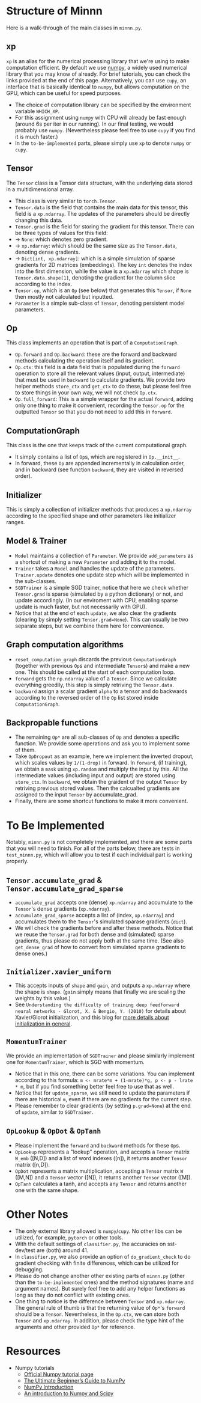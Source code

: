 # Structure of Minnn

Here is a walk-through of the main classes in `minnn.py`.

## xp

`xp` is an alias for the numerical processing library that we're using to make computation efficient. By default we use [numpy](https://numpy.org/), a widely used numerical library that you may know of already. For brief tutorials, you can check the links provided at the end of this page. Alternatively, you can use `cupy`, an interface that is basically identical to `numpy`, but allows computation on the GPU, which can be useful for speed purposes.

- The choice of computation library can be specified by the environment variable `WHICH_XP`.
- For this assignment using `numpy` with CPU will already be fast enough (around 6s per iter in our running). In our final testing, we would probably use `numpy`. (Nevertheless please feel free to use `cupy` if you find it is much faster.)
- In the `to-be-implemented` parts, please simply use `xp` to denote `numpy` or `cupy`.

## Tensor

The `Tensor` class is a Tensor data structure, with the underlying data stored in a multidimensional array.

- This class is very similar to `torch.Tensor`.
- `Tensor.data` is the field that contains the main data for this tensor, this field is a `xp.ndarray`. The updates of the parameters should be directly changing this data.
- `Tensor.grad` is the field for storing the gradient for this tensor. There can be three types of values for this field:
- -> `None`: which denotes zero gradient.
- -> `xp.ndarray`: which should be the same size as the `Tensor.data`, denoting dense gradients.
- -> `Dict[int, xp.ndarray]`: which is a simple simulation of sparse gradients for 2D matrices (embeddings). The key `int` denotes the index into the first dimension, while the value is a `xp.ndarray` which shape is `Tensor.data.shape[1]`, denoting the gradient for the column slice according to the index.
- `Tensor.op`, which is an `Op` (see below) that generates this `Tensor`, if `None` then mostly not calculated but inputted.
- `Parameter` is a simple sub-class of `Tensor`, denoting persistent model parameters.

## Op

This class implements an operation that is part of a `ComputationGraph`.

- `Op.forward` and `Op.backward`: these are the forward and backward methods calculating the operation itself and its gradient.
- `Op.ctx`: this field is a data field that is populated during the `forward` operation to store all the relevant values (input, output, intermediate) that must be used in `backward` to calculate gradients. We provide two helper methods `store_ctx` and `get_ctx` to do these, but please feel free to store things in your own way, we will not check `Op.ctx`.
- `Op.full_forward`: This is a simple wrapper for the actual `forward`, adding only one thing to make it convenient, recording the `Tensor.op` for the outputted `Tensor` so that you do not need to add this in `forward`.

## ComputationGraph

This class is the one that keeps track of the current computational graph.

- It simply contains a list of `Op`s, which are registered in `Op.__init__`.
- In forward, these `Op` are appended incrementally in calculation order, and in backward (see function `backward`, they are visited in reversed order).

## Initializer

This is simply a collection of initializer methods that produces a `xp.ndarray` according to the specified shape and other parameters like initializer ranges.

## Model & Trainer

- `Model` maintains a collection of `Parameter`. We provide `add_parameters` as a shortcut of making a new `Parameter` and adding it to the model.
- `Trainer` takes a `Model` and handles the update of the parameters. `Trainer.update` denotes one update step which will be implemented in the sub-classes.
- `SGDTrainer` is a simple SGD trainer, notice that here we check whether `Tensor.grad` is sparse (simulated by a python dictionary) or not, and update accordingly. (In our enviroment with CPU, enabling sparse update is much faster, but not necessarily with GPU).
- Notice that at the end of each `update`, we also clear the gradients (clearing by simply setting `Tensor.grad=None`). This can usually be two separate steps, but we combine them here for convenience.

## Graph computation algorithms

- `reset_computation_graph` discards the previous `ComputationGraph` (together with previous `Op`s and intermediate `Tensor`s) and make a new one. This should be called at the start of each computation loop.
- `forward` gets the `np.ndarray` value of a `Tensor`. Since we calculate everything greedily, this step is simply retriving the `Tensor.data`.
- `backward` assign a scalar gradient `alpha` to a tensor and do backwards according to the reversed order of the `Op` list stored inside `ComputationGraph`.


## Backpropable functions

- The remaining `Op*` are all sub-classes of `Op` and denotes a specific function. We provide some operations and ask you to implement some of them.
- Take `OpDropout` as an example, here we implement the inverted dropout, which scales values by `1/(1-drop)` in forward. In `forward`, (if training), we obtain a `mask` using `xp.random` and multiply the input by this. All the intermediate values (including input and output) are stored using `store_ctx`. In `backward`, we obtain the graident of the output `Tensor` by retriving previous stored values. Then the calcualted gradients are assigned to the input `Tensor` by accumulate_grad.
- Finally, there are some shortcut functions to make it more convenient.


# To Be Implemented

Notably, `minnn.py` is not completely implemented, and there are some parts that you will need to finish. For all of the parts below, there are tests in `test_minnn.py`, which will allow you to test if each individual part is working properly.

## `Tensor.accumulate_grad` & `Tensor.accumulate_grad_sparse`

- `accumulate_grad` accepts one (dense) `xp.ndarray` and accumulate to the `Tensor`'s dense gradients (`xp.ndarray`).
- `accumulate_grad_sparse` accepts a list of (index, `xp.ndarray`) and accumulates them to the `Tensor`'s simulated sparase gradients (`dict`).
- We will check the gradients before and after these methods. Notice that we reuse the `Tensor.grad` for both dense and (simulated) sparse gradients, thus please do not apply both at the same time. (See also `get_dense_grad` of how to convert from simulated sparse gradients to dense ones.)

## `Initializer.xavier_uniform`

- This accepts inputs of `shape` and `gain`, and outputs a `xp.ndarray` where the shape is `shape`. (`gain` simply means that finally we are scaling the weights by this value.)
- See `Understanding the difficulty of training deep feedforward neural networks - Glorot, X. & Bengio, Y. (2010)` for details about Xavier/Glorot initialization, and this blog for [more details about initialization in general](https://towardsdatascience.com/weight-initialization-in-neural-networks-a-journey-from-the-basics-to-kaiming-954fb9b47c79).

## `MomentumTrainer`

We provide an implementation of `SGDTrainer` and please similarly implement one for `MomentumTrainer`, which is SGD with momentum.

- Notice that in this one, there can be some variations. You can implement according to this formula: `m <- mrate*m + (1-mrate)*g, p <- p - lrate * m`, but if you find something better feel free to use that as well.
- Notice that for `update_sparse`, we still need to update the parameters if there are historical `m`, even if there are no gradients for the current step.
- Please remember to clear gradients (by setting `p.grad=None`) at the end of `update`, similar to `SGDTrainer`.

## `OpLookup` & `OpDot` & `OpTanh`

- Please implement the `forward` and `backward` methods for these `Op`s.
- `OpLookup` represents a "lookup" operation, and accepts a `Tensor` matrix `W_emb` ([N,D]) and a list of word indexes ([n]), it returns another `Tensor` matrix ([n,D]).
- `OpDot` represents a matrix multiplication, accepting a `Tensor` matrix `W` ([M,N]) and a `Tensor` vector ([N]), it returns another `Tensor` vector ([M]).
- `OpTanh` calculates a tanh, and accepts any `Tensor` and returns another one with the same shape.


# Other Notes

- The only external library allowed is `numpy`/`cupy`. No other libs can be utilized, for example, `pytorch` or other tools.
- With the default settings of `classifier.py`, the accuracies on sst-dev/test are (both) around 41.
- In `classifier.py`, we also provide an option of `do_gradient_check` to do gradient checking with finite differences, which can be utilized for debugging.
- Please do not change another other existing parts of `minnn.py` (other than the `to-be-implemented` ones) and the method signatures (name and argument names). But surely feel free to add any helper functions as long as they do not conflict with existing ones.
- One thing to notice is the difference between `Tensor` and `xp.ndarray`. The general rule of thumb is that the returning value of `Op*`'s `forward` should be a `Tensor`. Nevertheless, in the `Op.ctx`, we can store both `Tensor` and `xp.ndarray`. In addition, please check the type hint of the arguments and other provided `Op*` for reference.

# Resources
- Numpy tutorials
  * [Official Numpy tutorial page](https://numpy.org/learn/)
  * [The Ultimate Beginner’s Guide to NumPy](https://towardsdatascience.com/the-ultimate-beginners-guide-to-numpy-f5a2f99aef54)
  * [NumPy Introduction](https://www.w3schools.com/python/numpy_intro.asp)
  * [An introduction to Numpy and Scipy](https://sites.engineering.ucsb.edu/~shell/che210d/numpy.pdf)
